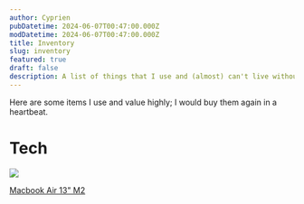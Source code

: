```yaml
---
author: Cyprien
pubDatetime: 2024-06-07T00:47:00.000Z
modDatetime: 2024-06-07T00:47:00.000Z
title: Inventory
slug: inventory
featured: true
draft: false
description: A list of things that I use and (almost) can't live without
---
```


Here are some items I use and value highly; I would buy them again in a heartbeat.

# Tech

<div class="inventory-container">
  <a href="https://www.apple.com/fr/macbook-air/">
    <img src="/assets/images/inventory/macbook.png"/>
    <p>Macbook Air 13" M2</p>
  </a>
</div>
